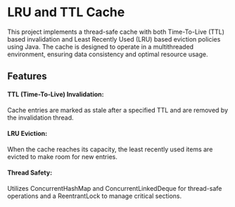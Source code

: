 # LRU and TTL Cache
This project implements a thread-safe cache with both Time-To-Live (TTL) based invalidation and Least Recently Used (LRU) based eviction policies using Java. The cache is designed to operate in a multithreaded environment, ensuring data consistency and optimal resource usage.

## Features
#### TTL (Time-To-Live) Invalidation:
Cache entries are marked as stale after a specified TTL and are removed by the invalidation thread.
#### LRU Eviction:
When the cache reaches its capacity, the least recently used items are evicted to make room for new entries.
#### Thread Safety: 
Utilizes ConcurrentHashMap and ConcurrentLinkedDeque for thread-safe operations and a ReentrantLock to manage critical sections.